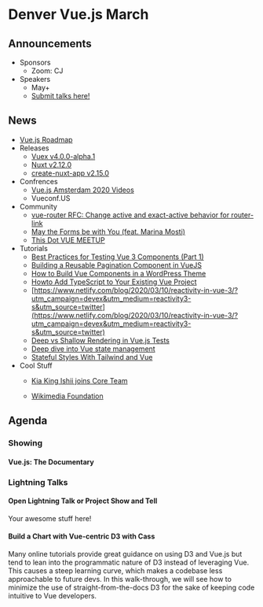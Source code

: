 # Denver Vue.js March

## Announcements
* Sponsors
    * Zoom: CJ
* Speakers
    * May+
    * [Submit talks here!](https://denver-vue.org)

## News
* [Vue.js Roadmap](https://github.com/vuejs/vue/projects/6?utm_campaign=Vue.js+News&utm_medium=email&utm_source=Revue+newsletter)
* Releases
    * [Vuex v4.0.0-alpha.1](https://github.com/vuejs/vuex/releases/tag/v4.0.0-alpha.1?utm_campaign=Vue.js%20News&utm_medium=email&utm_source=Revue%20newsletter)
    * [Nuxt v2.12.0](https://github.com/nuxt/nuxt.js/releases/tag/v2.12.0?utm_campaign=Vue.js%20News&utm_medium=email&utm_source=Revue%20newsletter)
    * [create-nuxt-app v2.15.0](https://github.com/nuxt/create-nuxt-app/releases/tag/v2.15.0)
* Confrences
    * [Vue.js Amsterdam 2020 Videos](https://www.youtube.com/playlist?list=PLCxzy-hmQq9FnnpckFDeDtbpsUqxdheQn&utm_campaign=Vue.js+News&utm_medium=email&utm_source=Revue+newsletter)
    * Vueconf.US
* Community
    * [vue-router RFC: Change active and exact-active behavior for router-link](https://github.com/vuejs/rfcs/pull/136?utm_campaign=Vue.js%20News&utm_medium=email&utm_source=Revue%20newsletter)
    * [May the Forms be with You (feat. Marina Mosti)](https://enjoythevue.io/episodes/6/?utm_campaign=Vue.js%20News&utm_medium=email&utm_source=Revue%20newsletter)
    * [This Dot VUE MEETUP](https://www.vuemeetup.com/?utm_campaign=Vue.js%20News&utm_medium=email&utm_source=Revue%20newsletter#/)
* Tutorials
    * [Best Practices for Testing Vue 3 Components (Part 1)](https://vuejs-course.com/screencasts/best-practices-for-testing-vue-3-components?utm_campaign=Vue.js%20News&utm_medium=email&utm_source=Revue%20newsletter)
    * [Building a Reusable Pagination Component in VueJS](https://www.youtube.com/watch?utm_campaign=Vue.js+News&utm_medium=email&utm_source=Revue+newsletter&v=M033S_-uHkQ)
    * [How to Build Vue Components in a WordPress Theme](https://css-tricks.com/how-to-build-vue-components-in-a-wordpress-theme/?utm_campaign=Vue.js%20News&utm_medium=email&utm_source=Revue%20newsletter)
    * [Howto Add TypeScript to Your Existing Vue Project](https://hoyci.unessa.net/2020/03/vue-typescript/?utm_campaign=Vue.js%20News&utm_medium=email&utm_source=Revue%20newsletter)
    * [https://www.netlify.com/blog/2020/03/10/reactivity-in-vue-3/?utm_campaign=devex&utm_medium=reactivity3-s&utm_source=twitter](https://www.netlify.com/blog/2020/03/10/reactivity-in-vue-3/?utm_campaign=devex&utm_medium=reactivity3-s&utm_source=twitter)
    * [Deep vs Shallow Rendering in Vue.js Tests](https://vuedose.tips/tips/deep-vs-shallow-rendering-in-vuejs-tests/?utm_campaign=Vue.js%20News&utm_medium=email&utm_source=Revue%20newsletter)
    * [Deep dive into Vue state management](https://vueschool.io/articles/vuejs-tutorials/deep-dive-into-vue-state-management/?utm_campaign=Vue.js%20News&utm_medium=email&utm_source=Revue%20newsletter)
    * [Stateful Styles With Tailwind and Vue](https://shayneo.com/blog/stateful-styles-tailwind-vue/?utm_campaign=Vue.js%20News&utm_medium=email&utm_source=Revue%20newsletter)
* Cool Stuff
    * [Kia King Ishii joins Core Team](https://twitter.com/KiaKing85/status/1237747709303345154?utm_campaign=Vue.js%20News&utm_medium=email&utm_source=Revue%20newsletter)

    * [Wikimedia Foundation](https://phabricator.wikimedia.org/T241180)

## Agenda
### Showing
#### Vue.js: The Documentary

### Lightning Talks
#### Open Lightning Talk or Project Show and Tell

Your awesome stuff here!

#### Build a Chart with Vue-centric D3 with Cass

Many online tutorials provide great guidance on using D3 and Vue.js but tend to lean into the programmatic nature of D3 instead of leveraging Vue. This causes a steep learning curve, which makes a codebase less approachable to future devs. In this walk-through, we will see how to minimize the use of straight-from-the-docs D3 for the sake of keeping code intuitive to Vue developers.